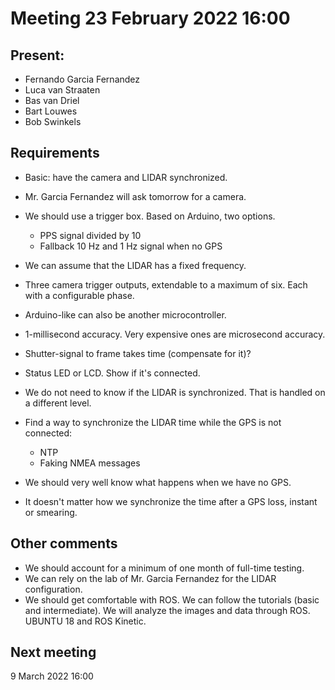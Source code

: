 # Meeting 23 February 2022 16:00

## Present:
- Fernando Garcia Fernandez
- Luca van Straaten
- Bas van Driel
- Bart Louwes
- Bob Swinkels

## Requirements
- Basic: have the camera and LIDAR synchronized.
- Mr. Garcia Fernandez will ask tomorrow for a camera.
- We should use a trigger box. Based on Arduino, two options. 
    - PPS signal divided by 10 
    - Fallback 10 Hz and 1 Hz signal when no GPS 
- We can assume that the LIDAR has a fixed frequency. 
- Three camera trigger outputs, extendable to a maximum of six. Each with a configurable phase.
- Arduino-like can also be another microcontroller. 
- 1-millisecond accuracy. Very expensive ones are microsecond accuracy.
- Shutter-signal to frame takes time (compensate for it)?
- Status LED or LCD. Show if it's connected.
- We do not need to know if the LIDAR is synchronized. That is handled on a different level.

- Find a way to synchronize the LIDAR time while the GPS is not connected:
    - NTP
    - Faking NMEA messages

- We should very well know what happens when we have no GPS.
- It doesn't matter how we synchronize the time after a GPS loss, instant or smearing.

## Other comments
- We should account for a minimum of one month of full-time testing.
- We can rely on the lab of Mr. Garcia Fernandez for the LIDAR configuration.
- We should get comfortable with ROS. We can follow the tutorials (basic and intermediate). We will analyze the images and data through ROS. UBUNTU 18 and ROS Kinetic.

## Next meeting
9 March 2022 16:00